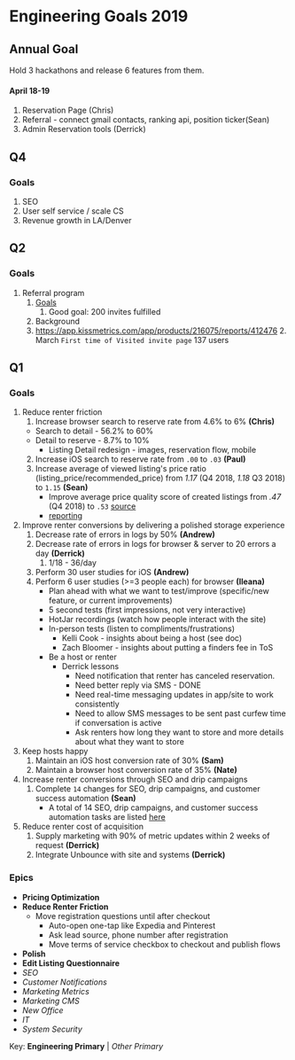<!-- TITLE: 2019 -->
<!-- SUBTITLE: A quick summary of 2019 -->

# Engineering Goals 2019
## Annual Goal
Hold 3 hackathons and release 6 features from them.
#### April 18-19
1. Reservation Page (Chris)
2. Referral - connect gmail contacts, ranking api, position ticker(Sean)
3. Admin Reservation tools (Derrick)
## Q4
### Goals
1. SEO
1. User self service / scale CS
1. Revenue growth in LA/Denver
## Q2
### Goals
1. Referral program
	1. [Goals](https://docs.google.com/spreadsheets/d/1QpsBliiaEsHIlHAcriL9H49ffkKIcJnI1kvkNRHw6pQ/edit#gid=0)
		1. Good goal: 200 invites fulfilled
	2. Background
	 1. https://app.kissmetrics.com/app/products/216075/reports/412476
		2. March `First time of Visited invite page` 137 users
## Q1
### Goals
1. Reduce renter friction
	1. Increase browser search to reserve rate from 4.6% to 6% **(Chris)**
	  * Search to detail - 56.2% to 60%
	  * Detail to reserve - 8.7% to 10%
		* Listing Detail redesign - images, reservation flow, mobile
	2. Increase iOS search to reserve rate from `.00` to `.03` **(Paul)**
	3. Increase average of viewed listing's price ratio (listing_price/recommended_price) from  _1.17_ (Q4 2018, _1.18_ Q3 2018) to `1.15`  **(Sean)**
		* Improve average price quality score of created listings from _.47_ (Q4 2018) to `.53` [source](https://docs.google.com/spreadsheets/d/12Ce6YQ6t0uhWa688gqFsELlmNLpwMRgtApc1fvctBOY/edit#gid=1491713362)
		* [reporting](https://docs.google.com/spreadsheets/d/1kejG-GbeqEnzoSVvmgyqIKBovhY0Ea2rSal56HWrIQM/edit?usp=sharing)
1. Improve renter conversions by delivering a polished storage experience
	1. Decrease rate of errors in logs by 50% **(Andrew)**
	1. Decrease rate of errors in logs for browser & server to 20 errors a day **(Derrick)**
		1. 1/18 - 36/day
	1. Perform 30 user studies for iOS **(Andrew)**
	1. Perform 6 user studies (>=3 people each) for browser **(Ileana)**
		* Plan ahead with what we want to test/improve (specific/new feature, or current improvements)
		* 5 second tests (first impressions, not very interactive)
		* HotJar recordings (watch how people interact with the site)
		* In-person tests (listen to compliments/frustrations)
			* Kelli Cook - insights about being a host (see doc)
			* Zach Bloomer - insights about putting a finders fee in ToS
		* Be a host or renter
			* Derrick lessons
				* Need notification that renter has canceled reservation.
				* Need better reply via SMS - DONE
				* Need real-time messaging updates in app/site to work consistently
				* Need to allow SMS messages to be sent past curfew time if conversation is active
				* Ask renters how long they want to store and more details about what they want to store
1. Keep hosts happy
	1. Maintain an iOS host conversion rate of 30% **(Sam)**
	2. Maintain a browser host conversion rate of 35% **(Nate)**
1. Increase renter conversions through SEO and drip campaigns
	1. Complete `14` changes for SEO, drip campaigns, and customer success automation **(Sean)**
		* A total of 14 SEO, drip campaigns, and customer success automation tasks are listed [here](https://docs.google.com/spreadsheets/d/1ul9Dg-OwZLSoY8yq_YoM2uIwTODechBDjYS-jcUSUTo/edit#gid=1191017650)
1. Reduce renter cost of acquisition
	1. Supply marketing with 90% of metric updates within 2 weeks of request **(Derrick)**
	2. Integrate Unbounce with site and systems **(Derrick)**

### Epics
* **Pricing Optimization**
* **Reduce Renter Friction**
	* Move registration questions until after checkout
		* Auto-open one-tap like Expedia and Pinterest
		* Ask lead source, phone number after registration
		* Move terms of service checkbox to checkout and publish flows
* **Polish**
* **Edit Listing Questionnaire**
* _SEO_
* _Customer Notifications_
* _Marketing Metrics_
* _Marketing CMS_
* _New Office_
* _IT_
* _System Security_

Key: **Engineering Primary** | _Other Primary_